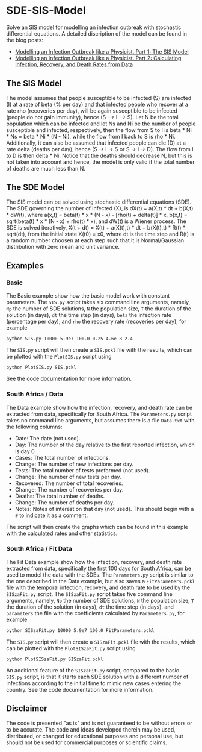 # SDE-SIS-Model

Solve an SIS model for modelling an infection outbreak with stochastic differential equations. A detailed discription of the model can be found in the blog posts:
- [Modelling an Infection Outbreak like a Physicist. Part 1: The SIS Model](http://ufarasuntalk.home.blog/2020/05/10/modelling-an-infection-outbreak-like-a-physicist-part-1-the-sis-model/)
- [Modelling an Infection Outbreak like a Physicist. Part 2: Calculating Infection, Recovery, and Death Rates from Data](ufarasuntalk.home.blog/2020/05/18/modelling-an-infection-outbreak-like-a-physicist-part-2-calculating-infection-recovery-and-death-rates-from-data/)


## The SIS Model

The model assumes that people susceptible to be infected (S) are infected (I) at a rate of beta (% per day) and that infected people who recover at a rate rho (recoveries per day), will be again susceptible to be infected (people do not gain immunity), hence (S --> I --> S). Let N be the total population which can be infected and let Ns and Ni be the number of people susceptible and infected, respectively, then the flow from S to I is beta * Ni * Ns = beta * Ni * (N - Ni), while the flow from I back to S is rho * Ni. Additionally, it can also be assumed that infected people can die (D) at a rate delta (deaths per day), hence (S -> I -> S or S -> I -> D). The flow from I to D is then delta * Ni. Notice that the deaths should decrease N, but this is not taken into account and hence, the model is only valid if the total number of deaths are much less than N.

## The SDE Model

The SIS model can be solved using stochastic differential equations (SDE). The SDE governing the number of infected (X), is dX(t) = a(X,t) * dt + b(X,t) * dW(t), where a(x,t) = beta(t) * x * (N - x) - [rho(t) + delta(t)] * x, b(x,t) = sqrt(beta(t) * x * (N - x) + rho(t) * x), and dW(t) is a Wiener process. The SDE is solved iteratively, X(t + dt) = X(t) + a(X(t),t) * dt + b(X(t),t) * R(t) * sqrt(dt), from the initial state X(t0) = x0, where dt is the time step and R(t) is a random number choosen at each step such that it is Normal/Gaussian distribution with zero mean and unit variance.

## Examples

### Basic

The Basic example show how the basic model work with constant parameters. The `SIS.py` script takes six command line arguments, namely, `Np` the number of SDE solutions, `N` the population size, `T` the duration of the solution (in days), `dt` the time step (in days), `beta` the infection rate (percentage per day), and `rho` the recovery rate (recoveries per day), for example
```
python SIS.py 10000 5.9e7 100.0 0.25 4.6e-8 2.4
```
The `SIS.py` script will then create a `SIS.pckl` file with the results, which can be plotted with the `PlotSIS.py` script using
```
python PlotSIS.py SIS.pckl
```
See the code documentation for more information.

### South Africa / Data

The Data example show how the infection, recovery, and death rate can be extracted from data, specifically for South Africa. The `Parameters.py` script takes no command line arguments, but assumes there is a file `Data.txt` with the following columns:
- Date:       The date (not used).
- Day:        The number of the day relative to the first reported infection, which is day 0.
- Cases:      The total number of infections.
- Change:     The number of new infections per day.
- Tests:      The total number of tests preformed (not used).
- Change:     The number of new tests per day.
- Recovered:  The number of total recoveries.
- Change:     The number of recoveries per day.
- Deaths:     The total number of deaths.
- Change:     The number of deaths per day.
- Notes:      Notes of interest on that day (not used). This should begin with a `#` to indicate it as a comment.

The script will then create the graphs which can be found in this example with the calculated rates and other statistics.

### South Africa / Fit Data

The Fit Data example show how the infection, recovery, and death rate extracted from data, specifically the first 100 days for South Africa, can be used to model the data with the SDEs. The `Parameters.py` script is similar to the one described in the Data example, but also saves a `FitParameters.pckl` file with the temporal infection, recovery, and death rate to be used by the `SISzaFit.py` script. The `SISzaFit.py` script takes five command line arguments, namely, `Np` the number of SDE solutions, `N` the population size, `T` the duration of the solution (in days), `dt` the time step (in days), and `parameters` the file with the coefficients calculated by `Parameters.py`, for example
```
python SISzaFit.py 10000 5.9e7 100.0 FitParameters.pckl
```
The `SIS.py` script will then create a `SISzaFit.pckl` file with the results, which can be plotted with the `PlotSISzaFit.py` script using
```
python PlotSISzaFit.py SISzaFit.pckl
```
An additional feature of the `SISzaFit.py` script, compared to the basic `SIS.py` script, is that it starts each SDE solution with a different number of infections according to the initial time to mimic new cases entering the country. See the code documentation for more information.

## Disclaimer

The code is presented "as is" and is not guaranteed to be without errors or to be accurate. The code and ideas developed therein may be used, distributed, or changed for educational purposes and personal use, but should not be used for commercial purposes or scientific claims.
